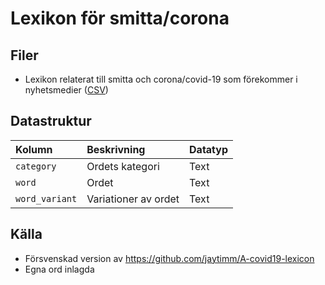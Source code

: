 # Lexikon för smitta/corona

## Filer

- Lexikon relaterat till smitta och corona/covid-19 som förekommer i nyhetsmedier ([CSV](smitta-corona.csv))

## Datastruktur

Kolumn | Beskrivning | Datatyp
:------- | :----------  | :----------
`category` | Ordets kategori | Text
`word` | Ordet | Text
`word_variant` | Variationer av ordet | Text

## Källa

- Försvenskad version av https://github.com/jaytimm/A-covid19-lexicon
- Egna ord inlagda